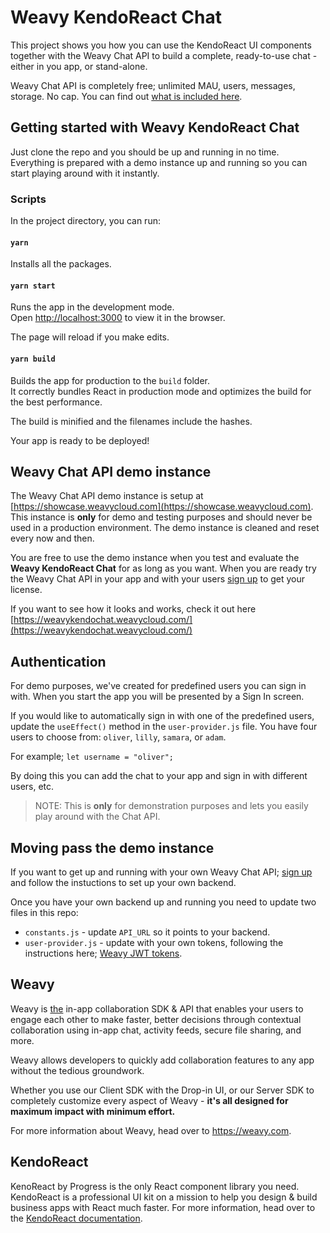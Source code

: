 # Weavy KendoReact Chat
This project shows you how you can use the KendoReact UI components together with the Weavy Chat API to build a complete, ready-to-use chat - either in you app, or stand-alone.

Weavy Chat API is completely free; unlimited MAU, users, messages, storage. No cap. You can find out [what is included here](https://www.weavy.com/pricing).

## Getting started with Weavy KendoReact Chat
Just clone the repo and you should be up and running in no time. Everything is prepared with a demo instance up and running so you can start playing around with it instantly.

### Scripts
In the project directory, you can run:

#### `yarn`
Installs all the packages.

#### `yarn start`
Runs the app in the development mode.  
Open  [http://localhost:3000](http://localhost:3000/)  to view it in the browser.

The page will reload if you make edits.

#### `yarn build`
Builds the app for production to the  `build`  folder.  
It correctly bundles React in production mode and optimizes the build for the best performance.

The build is minified and the filenames include the hashes.

Your app is ready to be deployed!

## Weavy Chat API demo instance
The Weavy Chat API demo instance is setup at [https://showcase.weavycloud.com](https://showcase.weavycloud.com). This instance is **only** for demo and testing purposes and should never be used in a production environment. The demo instance is cleaned and reset every now and then.

You are free to use the demo instance when you test and evaluate the **Weavy KendoReact Chat** for as long as you want. When you are ready try the Weavy Chat API in your app and with your users [sign up](https://www.weavy.com/account/signup) to get your license.

If you want to see how it looks and works, check it out here [https://weavykendochat.weavycloud.com/](https://weavykendochat.weavycloud.com/)

## Authentication
For demo purposes, we've created for predefined users you can sign in with. When you start the app you will be presented by a Sign In screen. 

If you would like to automatically sign in with one of the predefined users, update the `useEffect()` method in the `user-provider.js` file.
You have four users to choose from: `oliver`, `lilly`, `samara`, or `adam`.

For example; `let username = "oliver";`

By doing this you can add the chat to your app and sign in with different users, etc.

> NOTE: This is **only** for demonstration purposes and lets you easily play around with the Chat API.

## Moving pass the demo instance
If you want to get up and running with your own Weavy Chat API; [sign up](https://www.weavy.com/account/signup) and follow the instuctions to set up your own backend.

Once you have your own backend up and running you need to update two files in this repo:

- `constants.js` - update `API_URL` so it points to your backend.
- `user-provider.js` - update with your own tokens, following the instructions here; [Weavy JWT tokens](https://www.weavy.com/docs/client/authentication).

## Weavy 
Weavy is <u>the</u> in-app  collaboration SDK & API that enables your users to engage each other to make faster, better decisions through contextual collaboration using in-app chat, activity feeds, secure file sharing, and more.

Weavy allows developers to quickly add collaboration features to any app without the tedious groundwork.

Whether you use our Client SDK with the Drop-in UI, or our Server SDK to completely customize every aspect of Weavy - **it's all designed for maximum impact with minimum effort.**

For more information about Weavy, head over to https://weavy.com.

## KendoReact
KenoReact by Progress is the only React component library you need. KendoReact is a professional UI kit on a mission to help you  design & build business apps with React much faster.
For more information, head over to the [KendoReact documentation](https://www.telerik.com/kendo-react-ui/).
